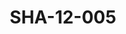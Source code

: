 ---
pid: SHA-12-005
title: SHA-12-005
language: en
collection: Sharhabil Ahmed
original_label: 
rights: Sharhabil Ahmed
location_of_original: Sharhabil Ahmed
photographer_or_studio: 
scanned_from: photograph 10.1 by 15.1
_date: 2000s
location: Khartoum
description: Sharhabil Ahmed with a guitar
additional_notes: 
permission_display: 'yes'
on_server: 'no'
on_website: 'no'
permalink: /archive/en/sha-12-005.html
layout: photo-page
---